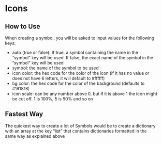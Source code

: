 # Icons
## How to Use
When creating a symbol, you will be asked to input values for the following keys:
* auto (true or false): If true, a symbol containing the name in the “symbol” key will be used. If false, the exact name of the symbol in the “symbol” key will be used
* symbol: the name of the symbol to be used
* icon color: the hex code for the color of the icon (if it has no value or does not have 6 letters, it will default to #ffffff)
* bg color: the hex code for the color of the background (defaults to #181818)
* icon scale: can be any number above 0, but if it is above 1 the icon might be cut off. 1 is 100%, 5 is 50% and so on

## Fastest Way
The quickest way to create a lot of Symbols would be to create a dictionary with an array at the key “list” that contains dictionaries formatted in the same way as explained above
